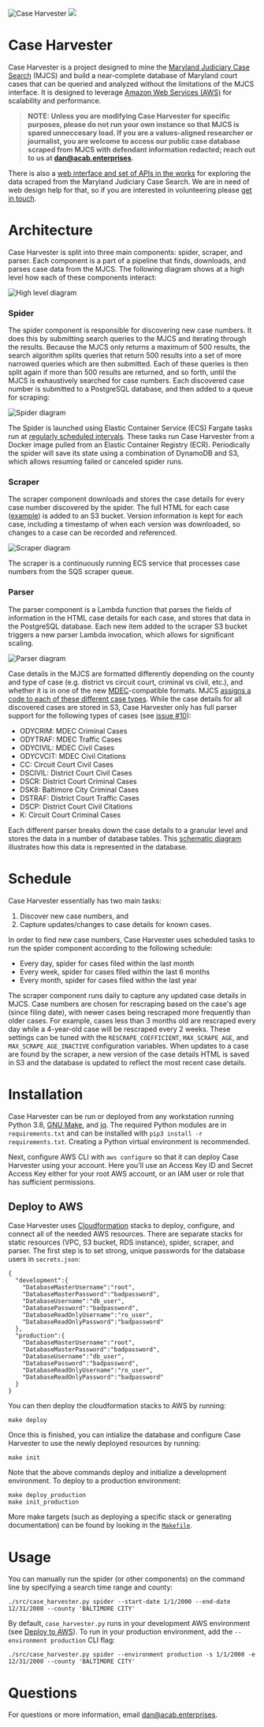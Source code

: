 <img src="https://openjusticebaltimore.org/images/caseharvester200h.png" alt="Case Harvester" />
<img src="https://img.shields.io/badge/dynamic/json?url=https%3A%2F%2Fznhgatkg70.execute-api.us-east-1.amazonaws.com%2Fprod%2Fapi%2Fcases%2Fcount&label=Total%20cases&query=$.count&color=blue" alt"Total cases" />

# Case Harvester
Case Harvester is a project designed to mine the [Maryland Judiciary Case Search](https://casesearch.courts.state.md.us/casesearch/inquiry-index.jsp) (MJCS) and build a near-complete database of Maryland court cases that can be queried and analyzed without the limitations of the MJCS interface. It is designed to leverage [Amazon Web Services (AWS)](https://aws.amazon.com/) for scalability and performance.

> **NOTE: Unless you are modifying Case Harvester for specific purposes, please do not run your own instance so that MJCS is spared unneccesary load. If you are a values-aligned researcher or journalist, you are welcome to access our public case database scraped from MJCS with defendant information redacted; reach out to us at [dan@acab.enterprises](mailto:dan@acab.enterprises).**

There is also a [web interface and set of APIs in the works](https://github.com/dismantl/CaseExplorer) for exploring the data scraped from the Maryland Judiciary Case Search. We are in need of web design help for that, so if you are interested in volunteering please [get in touch](mailto:dan@acab.enterprises).

# Architecture
Case Harvester is split into three main components: spider, scraper, and parser. Each component is a part of a pipeline that finds, downloads, and parses case data from the MJCS. The following diagram shows at a high level how each of these components interact:

![High level diagram](./img/main.svg)

### Spider
The spider component is responsible for discovering new case numbers. It does this by submitting search queries to the MJCS and iterating through the results. Because the MJCS only returns a maximum of 500 results, the search algorithm splits queries that return 500 results into a set of more narrowed queries which are then submitted. Each of these queries is then split again if more than 500 results are returned, and so forth, until the MJCS is exhaustively searched for case numbers. Each discovered case number is submitted to a PostgreSQL database, and then added to a queue for scraping:

![Spider diagram](./img/spider.svg)

The Spider is launched using Elastic Container Service (ECS) Fargate tasks run at [regularly scheduled intervals](#schedule). These tasks run Case Harvester from a Docker image pulled from an Elastic Container Registry (ECR). Periodically the spider will save its state using a combination of DynamoDB and S3, which allows resuming failed or canceled spider runs.

### Scraper
The scraper component downloads and stores the case details for every case number discovered by the spider. The full HTML for each case ([example](https://casesearch.courts.state.md.us/casesearch/inquiryDetail.jis?caseId=116090001&loc=69&detailLoc=DSK8)) is added to an S3 bucket. Version information is kept for each case, including a timestamp of when each version was downloaded, so changes to a case can be recorded and referenced.

![Scraper diagram](./img/scraper.svg)

The scraper is a continuously running ECS service that processes case numbers from the SQS scraper queue.

### Parser
The parser component is a Lambda function that parses the fields of information in the HTML case details for each case, and stores that data in the PostgreSQL database. Each new item added to the scraper S3 bucket triggers a new parser Lambda invocation, which allows for significant scaling.

![Parser diagram](./img/parser.svg)

Case details in the MJCS are formatted differently depending on the county and type of case (e.g. district vs circuit court, criminal vs civil, etc.), and whether it is in one of the new [MDEC](https://mdcourts.gov/mdec/about)-compatible formats. MJCS [assigns a code to each of these different case types](https://www.muckrock.com/foi/maryland-154/case-search-court-classifications-56516/#comm-564971). While the case details for all discovered cases are stored in S3, Case Harvester only has full parser support for the following types of cases (see [issue #10](https://github.com/dismantl/CaseHarvester/issues/10)):
* ODYCRIM: MDEC Criminal Cases
* ODYTRAF: MDEC Traffic Cases
* ODYCIVIL: MDEC Civil Cases
* ODYCVCIT: MDEC Civil Citations
* CC: Circuit Court Civil Cases
* DSCIVIL: District Court Civil Cases
* DSCR: District Court Criminal Cases
* DSK8: Baltimore City Criminal Cases
* DSTRAF: District Court Traffic Cases
* DSCP: District Court Civil Citations
* K: Circuit Court Criminal Cases

Each different parser breaks down the case details to a granular level and stores the data in a number of database tables. This [schematic diagram](https://disman.tl/caseharvester/relationships.html) illustrates how this data is represented in the database.

# Schedule
Case Harvester essentially has two main tasks:
1. Discover new case numbers, and
2. Capture updates/changes to case details for known cases.

In order to find new case numbers, Case Harvester uses scheduled tasks to run the spider component according to the following schedule:
- Every day, spider for cases filed within the last month
- Every week, spider for cases filed within the last 6 months
- Every month, spider for cases filed within the last year

The scraper component runs daily to capture any updated case details in MJCS. Case numbers are chosen for rescraping based on the case's age (since filing date), with newer cases being rescraped more frequently than older cases. For example, cases less than 3 months old are rescraped every day while a 4-year-old case will be rescraped every 2 weeks. These settings can be tuned with the `RESCRAPE_COEFFICIENT`, `MAX_SCRAPE_AGE`, and `MAX_SCRAPE_AGE_INACTIVE` configuration variables. When updates to a case are found by the scraper, a new version of the case details HTML is saved in S3 and the database is updated to reflect the most recent case details.

# Installation
Case Harvester can be run or deployed from any workstation running Python 3.8, [GNU Make](https://www.gnu.org/software/make/), and [jq](https://stedolan.github.io/jq/). The required Python modules are in `requirements.txt` and can be installed with `pip3 install -r requirements.txt`. Creating a Python virtual environment is recommended.

Next, configure AWS CLI with `aws configure` so that it can deploy Case Harvester using your account. Here you'll use an Access Key ID and Secret Access Key either for your root AWS account, or an IAM user or role that has sufficient permissions.

## Deploy to AWS
Case Harvester uses [Cloudformation](https://aws.amazon.com/cloudformation/) stacks to deploy, configure, and connect all of the needed AWS resources. There are separate stacks for static resources (VPC, S3 bucket, RDS instance), spider, scraper, and parser. The first step is to set strong, unique passwords for the database users in `secrets.json`:

```
{
  "development":{
    "DatabaseMasterUsername":"root",
    "DatabaseMasterPassword":"badpassword",
    "DatabaseUsername":"db_user",
    "DatabasePassword":"badpassword",
    "DatabaseReadOnlyUsername":"ro_user",
    "DatabaseReadOnlyPassword":"badpassword"
  },
  "production":{
    "DatabaseMasterUsername":"root",
    "DatabaseMasterPassword":"badpassword",
    "DatabaseUsername":"db_user",
    "DatabasePassword":"badpassword",
    "DatabaseReadOnlyUsername":"ro_user",
    "DatabaseReadOnlyPassword":"badpassword"
  }
}
```

You can then deploy the cloudformation stacks to AWS by running:

```
make deploy
```

Once this is finished, you can intialize the database and configure Case Harvester to use the newly deployed resources by running:

```
make init
```

Note that the above commands deploy and initialize a development environment. To deploy to a production environment:

```
make deploy_production
make init_production
```

More make targets (such as deploying a specific stack or generating documentation) can be found by looking in the [`Makefile`](Makefile).

# Usage
You can manually run the spider (or other components) on the command line by specifying a search time range and county:
```
./src/case_harvester.py spider --start-date 1/1/2000 --end-date 12/31/2000 --county 'BALTIMORE CITY'
```

By default, `case_harvester.py` runs in your development AWS environment (see [Deploy to AWS](#deploy-to-aws)). To run in your production environment, add the `--environment production` CLI flag:

```
./src/case_harvester.py spider --environment production -s 1/1/2000 -e 12/31/2000 --county 'BALTIMORE CITY'
```

# Questions
For questions or more information, email [dan@acab.enterprises](mailto:dan@acab.enterprises).
